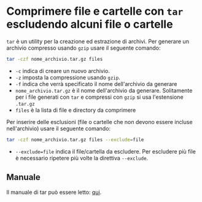 # Comprimere file e cartelle con `tar` escludendo alcuni file o cartelle
`tar` è un utility per la creazione ed estrazione di archivi.
Per generare un archivio compresso usando `gzip` usare il seguente comando:
```bash
tar -czf nome_archivio.tar.gz files
```
- `-c` indica di creare un nuovo archivio.
- `-z` imposta la compressione usando `gzip`.
- `-f` indica che verrà specificato il nome dell'archivio da generare
- `nome_archivio.tar.gz` è il nome dell'archivio da generare. Solitamente per i file generati con `tar` e compressi con `gzip` si usa l'estensione `.tar.gz`
- `files` è la lista di file e directory da comprimere

Per inserire delle esclusioni (file o cartelle che non devono essere incluse nell'archivio) usare il seguente comando:
```bash
tar -czf nome_archivio.tar.gz files --exclude=file
```
- `--exclude=file` indica il file/cartella da escludere. Per escludere più file è necessario ripetere più volte la direttiva `--exclude`.

## Manuale
Il manuale di tar può essere letto: [qui](http://linux.die.net/man/1/tar "Manuale di tar").